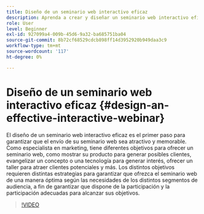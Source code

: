 ```yaml
---
title: Diseño de un seminario web interactivo eficaz
description: Aprenda a crear y diseñar un seminario web interactivo eficaz
role: User
level: Beginner
exl-id: 927099a4-009b-45d6-9a32-ba685751ba04
source-git-commit: 8b72cf68529cdcb898ff14d3952920b949daa3c9
workflow-type: tm+mt
source-wordcount: '117'
ht-degree: 0%

---
```


# Diseño de un seminario web interactivo eficaz {#design-an-effective-interactive-webinar}

El diseño de un seminario web interactivo eficaz es el primer paso para garantizar que el envío de su seminario web sea atractivo y memorable. Como especialista en marketing, tiene diferentes objetivos para ofrecer un seminario web, como mostrar su producto para generar posibles clientes, evangelizar un concepto o una tecnología para generar interés, ofrecer un taller para atraer clientes potenciales y más. Los distintos objetivos requieren distintas estrategias para garantizar que ofrezca el seminario web de una manera óptima según las necesidades de los distintos segmentos de audiencia, a fin de garantizar que dispone de la participación y la participación adecuadas para alcanzar sus objetivos.

>[!VIDEO](https://video.tv.adobe.com/v/3418602?q=9)
